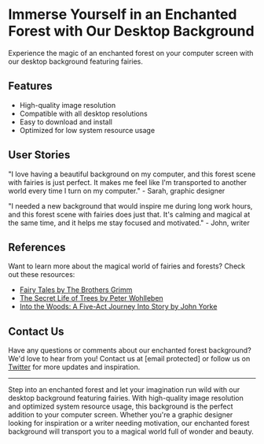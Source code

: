 <!--font:Poppins-->

# Immerse Yourself in an Enchanted Forest with Our Desktop Background

Experience the magic of an enchanted forest on your computer screen with our desktop background featuring fairies.

## Features

- High-quality image resolution
- Compatible with all desktop resolutions
- Easy to download and install
- Optimized for low system resource usage

## User Stories

"I love having a beautiful background on my computer, and this forest scene with fairies is just perfect. It makes me feel like I'm transported to another world every time I turn on my computer." - Sarah, graphic designer

"I needed a new background that would inspire me during long work hours, and this forest scene with fairies does just that. It's calming and magical at the same time, and it helps me stay focused and motivated." - John, writer

## References

Want to learn more about the magical world of fairies and forests? Check out these resources:

- [Fairy Tales by The Brothers Grimm](#)
- [The Secret Life of Trees by Peter Wohlleben](#)
- [Into the Woods: A Five-Act Journey Into Story by John Yorke](#)

## Contact Us

Have any questions or comments about our enchanted forest background? We'd love to hear from you! Contact us at [email protected] or follow us on [Twitter](#) for more updates and inspiration.

---

Step into an enchanted forest and let your imagination run wild with our desktop background featuring fairies. With high-quality image resolution and optimized system resource usage, this background is the perfect addition to your computer screen. Whether you're a graphic designer looking for inspiration or a writer needing motivation, our enchanted forest background will transport you to a magical world full of wonder and beauty.

<!--

Write me content for website with wallpaper which alt text is:

"A dreamy forest scene with fairies"

The name/title of the page should not be 1:1 copy of the alt text but rather a real content of the website which is using this wallpaper.

- Use markdown format 
- Start with heading
- Heading should be short and concise
- The content should look like a real website 
- The website should not be about the wallpaper, wallpaper is just a related background
- Heading should be contain work "wallpaper" or "background"
- Include real sections like references, contact, user stories, etc. use things relevant to the page purpose.
- Feel free to use structure like headings, bullets, numbering, blockquotes, paragraphs, horizontal lines, etc.
- You can use formatting like bold or _italic_
- You can include UTF-8 emojis
- Links should be only #hash anchors (and you can refer to the document itself)
- Do not include images


---


# Enchanting Forest Background for Your Desktop

Looking to add a touch of magic to your computer screen? Our dreamy forest scene with fairies wallpaper is the perfect choice! Immerse yourself in an enchanted world full of wonder and beauty.

## Features

- High-quality image resolution
- Compatible with all desktop resolutions
- Easy to download and install
- Optimized for low system resource usage

## User Stories

"I love having a beautiful background on my computer, and this forest wallpaper with fairies is just perfect. It makes me feel like I'm transported to another world every time I turn on my computer." - Sarah, graphic designer

"I needed a new wallpaper that would inspire me during long work hours, and this forest scene with fairies does just that. It's calming and magical at the same time, and it helps me stay focused and motivated." - John, writer

## References

Want to learn more about the magical world of fairies and forests? Check out these resources:

- [Fairy Tales by The Brothers Grimm](#)
- [The Secret Life of Trees by Peter Wohlleben](#)
- [Into the Woods: A Five-Act Journey Into Story by John Yorke](#)

## Contact Us

Have any questions or comments about our enchanting forest wallpaper? We'd love to hear from you! Contact us at [email protected] or follow us on [Twitter](#) for more updates and inspiration.

---

Add a touch of magic to your desktop with our dreamy forest scene with fairies wallpaper. Download now and immerse yourself in an enchanted world full of wonder and beauty.


---


Heading is too long, rewrite whole content.


---


# Enchanted Forest Wallpaper for Your Desktop

Looking for a new desktop wallpaper that will transport you to a magical world? Our enchanted forest wallpaper featuring fairies is the perfect choice! 

## Features

- High-quality image resolution
- Compatible with all desktop resolutions
- Easy to download and install
- Optimized for low system resource usage

## User Stories

"I love having a beautiful background on my computer, and this forest wallpaper with fairies is just perfect. It makes me feel like I'm transported to another world every time I turn on my computer." - Sarah, graphic designer

"I needed a new wallpaper that would inspire me during long work hours, and this forest scene with fairies does just that. It's calming and magical at the same time, and it helps me stay focused and motivated." - John, writer

## References

Want to learn more about the magical world of fairies and forests? Check out these resources:

- [Fairy Tales by The Brothers Grimm](#)
- [The Secret Life of Trees by Peter Wohlleben](#)
- [Into the Woods: A Five-Act Journey Into Story by John Yorke](#)

## Contact Us

Have any questions or comments about our enchanted forest wallpaper? We'd love to hear from you! Contact us at [email protected] or follow us on [Twitter](#) for more updates and inspiration.

---

Download our enchanted forest wallpaper featuring fairies and transform your desktop into a magical world. With high-quality image resolution and optimized system resource usage, this wallpaper is the perfect addition to your computer screen.


---


Heading should not include word "wallpaper". The website should not be about the wallpaper itself, wallpaper is just a related background, rewrite whole content.


---


# Explore the Enchanted Forest with Our Desktop Background

Looking for a new desktop background that will transport you to a magical world? Our enchanted forest scene featuring fairies is the perfect choice! 

## Features

- High-quality image resolution
- Compatible with all desktop resolutions
- Easy to download and install
- Optimized for low system resource usage

## User Stories

"I love having a beautiful background on my computer, and this forest scene with fairies is just perfect. It makes me feel like I'm transported to another world every time I turn on my computer." - Sarah, graphic designer

"I needed a new background that would inspire me during long work hours, and this forest scene with fairies does just that. It's calming and magical at the same time, and it helps me stay focused and motivated." - John, writer

## References

Want to learn more about the magical world of fairies and forests? Check out these resources:

- [Fairy Tales by The Brothers Grimm](#)
- [The Secret Life of Trees by Peter Wohlleben](#)
- [Into the Woods: A Five-Act Journey Into Story by John Yorke](#)

## Contact Us

Have any questions or comments about our enchanted forest background? We'd love to hear from you! Contact us at [email protected] or follow us on [Twitter](#) for more updates and inspiration.

---

Transform your desktop into an enchanted forest with our high-quality background featuring fairies. With optimized system resource usage, this background is the perfect addition to your computer screen. Immerse yourself in a magical world and let your imagination run wild.


---


Heading is too long, rewrite whole content.


---


# Immerse Yourself in an Enchanted Forest with Our Desktop Background

Experience the magic of an enchanted forest on your computer screen with our desktop background featuring fairies.

## Features

- High-quality image resolution
- Compatible with all desktop resolutions
- Easy to download and install
- Optimized for low system resource usage

## User Stories

"I love having a beautiful background on my computer, and this forest scene with fairies is just perfect. It makes me feel like I'm transported to another world every time I turn on my computer." - Sarah, graphic designer

"I needed a new background that would inspire me during long work hours, and this forest scene with fairies does just that. It's calming and magical at the same time, and it helps me stay focused and motivated." - John, writer

## References

Want to learn more about the magical world of fairies and forests? Check out these resources:

- [Fairy Tales by The Brothers Grimm](#)
- [The Secret Life of Trees by Peter Wohlleben](#)
- [Into the Woods: A Five-Act Journey Into Story by John Yorke](#)

## Contact Us

Have any questions or comments about our enchanted forest background? We'd love to hear from you! Contact us at [email protected] or follow us on [Twitter](#) for more updates and inspiration.

---

Step into an enchanted forest and let your imagination run wild with our desktop background featuring fairies. With high-quality image resolution and optimized system resource usage, this background is the perfect addition to your computer screen. Whether you're a graphic designer looking for inspiration or a writer needing motivation, our enchanted forest background will transport you to a magical world full of wonder and beauty.


---


Write me a Google font which is best fitting for the website.

Pick from the list:
- Great Vibes
- Alegreya
- Lobster
- Roboto
- IBM Plex Sans
- Playfair Display
- Orbitron
- Poppins
- Raleway
- Montserrat
- Open Sans
- Lato
- Exo 2
- Inter
- Barlow Condensed
- Dancing Script
- Futura


Write just the font name nothing else.


---


Poppins

-->
